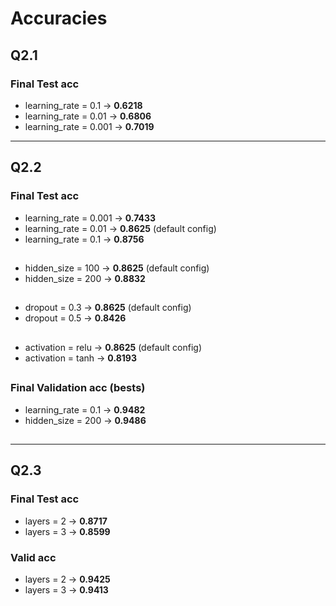 # __Accuracies__

## Q2.1

### Final Test acc
- learning_rate = 0.1 &rarr; __0.6218__
- learning_rate = 0.01 &rarr; __0.6806__
- learning_rate = 0.001 &rarr; __0.7019__
---
## Q2.2

### Final Test acc
- learning_rate = 0.001 &rarr; __0.7433__
- learning_rate = 0.01 &rarr; __0.8625__ (default config)
- learning_rate = 0.1 &rarr; __0.8756__
## 
- hidden_size = 100 &rarr; __0.8625__ (default config)
- hidden_size = 200 &rarr; __0.8832__
##
- dropout = 0.3 &rarr; __0.8625__ (default config)
- dropout = 0.5 &rarr; __0.8426__
##
- activation = relu &rarr; __0.8625__ (default config)
- activation = tanh &rarr; __0.8193__
##

### Final Validation acc (bests)
- learning_rate = 0.1 &rarr; __0.9482__
- hidden_size = 200 &rarr; __0.9486__
##
---
## Q2.3
### Final Test acc
- layers = 2 &rarr; __0.8717__
- layers = 3 &rarr; __0.8599__
### Valid acc
- layers = 2 &rarr; __0.9425__
- layers = 3 &rarr; __0.9413__